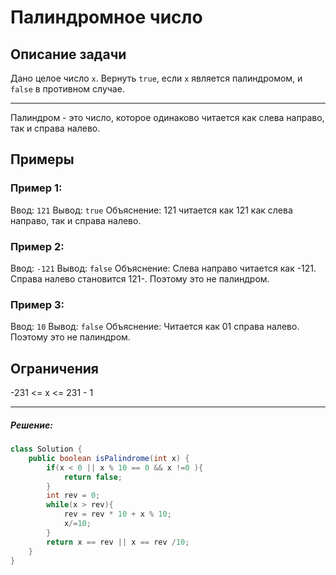 # Палиндромное число

## Описание задачи

Дано целое число `x`. Вернуть `true`, если `x` является палиндромом, и `false` в противном случае.
___
Палиндром - это число, которое одинаково читается как слева направо, так и справа налево.

## Примеры

### Пример 1:
Ввод: `121`
Вывод: `true`
Объяснение: 121 читается как 121 как слева направо, так и справа налево.

### Пример 2:
Ввод: `-121`
Вывод: `false`
Объяснение: Слева направо читается как -121. Справа налево становится 121-. Поэтому это не палиндром.

### Пример 3:
Ввод: `10`
Вывод: `false`
Объяснение: Читается как 01 справа налево. Поэтому это не палиндром.

## Ограничения
-231 <= x <= 231 - 1

___

##### Решение:
```java
class Solution {
    public boolean isPalindrome(int x) {
        if(x < 0 || x % 10 == 0 && x !=0 ){
            return false;
        }
        int rev = 0;
        while(x > rev){
            rev = rev * 10 + x % 10;
            x/=10;
        }
        return x == rev || x == rev /10;
    }
}
